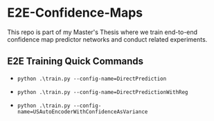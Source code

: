 # E2E-Confidence-Maps
This repo is part of my Master's Thesis where we train end-to-end confidence map predictor networks and conduct related experiments.

## E2E Training Quick Commands

- `python .\train.py --config-name=DirectPrediction`

- `python .\train.py --config-name=DirectPredictionWithReg`

- `python .\train.py --config-name=USAutoEncoderWithConfidenceAsVariance`